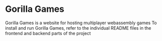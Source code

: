 # Gorilla Games

Gorilla Games is a website for hosting multiplayer webassembly games
To install and run Gorilla Games, refer to the individual README files in the frontend and backend parts of the project
